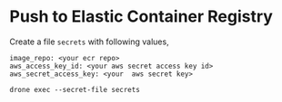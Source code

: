 # Push to Elastic Container Registry

Create a file `secrets` with following values,

```shell
image_repo: <your ecr repo>
aws_access_key_id: <your aws secret access key id>
aws_secret_access_key: <your  aws secret key>
```

```shell
drone exec --secret-file secrets
```
